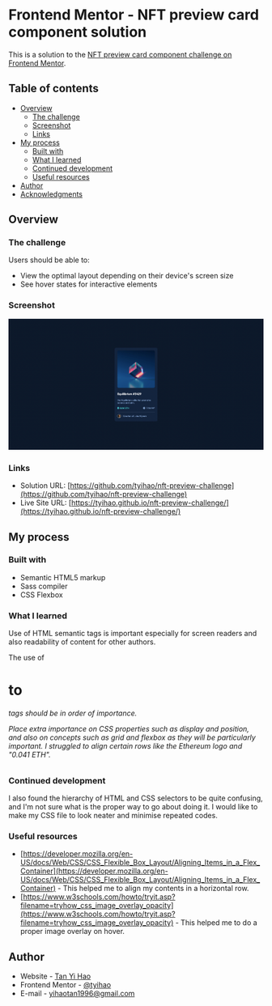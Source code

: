 # Frontend Mentor - NFT preview card component solution

This is a solution to the [NFT preview card component challenge on Frontend Mentor](https://www.frontendmentor.io/challenges/nft-preview-card-component-SbdUL_w0U).

## Table of contents

- [Overview](#overview)
  - [The challenge](#the-challenge)
  - [Screenshot](#screenshot)
  - [Links](#links)
- [My process](#my-process)
  - [Built with](#built-with)
  - [What I learned](#what-i-learned)
  - [Continued development](#continued-development)
  - [Useful resources](#useful-resources)
- [Author](#author)
- [Acknowledgments](#acknowledgments)

## Overview

### The challenge

Users should be able to:

- View the optimal layout depending on their device's screen size
- See hover states for interactive elements

### Screenshot

![](/images/image-screenshot.jpg)

### Links

- Solution URL: [https://github.com/tyihao/nft-preview-challenge](https://github.com/tyihao/nft-preview-challenge)
- Live Site URL: [https://tyihao.github.io/nft-preview-challenge/](https://tyihao.github.io/nft-preview-challenge/)

## My process

### Built with

- Semantic HTML5 markup
- Sass compiler
- CSS Flexbox

### What I learned

Use of HTML semantic tags is important especially for screen readers and also readability of content for other authors.

The use of <h1> to <h6> tags should be in order of importance.

Place extra importance on CSS properties such as display and position, and also on concepts such as grid and flexbox as they will be particularly important. I struggled to align certain rows like the Ethereum logo and "0.041 ETH".

### Continued development

I also found the hierarchy of HTML and CSS selectors to be quite confusing, and I'm not sure what is the proper way to go about doing it. I would like to make my CSS file to look neater and minimise repeated codes.

### Useful resources

- [https://developer.mozilla.org/en-US/docs/Web/CSS/CSS_Flexible_Box_Layout/Aligning_Items_in_a_Flex_Container](https://developer.mozilla.org/en-US/docs/Web/CSS/CSS_Flexible_Box_Layout/Aligning_Items_in_a_Flex_Container) - This helped me to align my contents in a horizontal row.
- [https://www.w3schools.com/howto/tryit.asp?filename=tryhow_css_image_overlay_opacity](https://www.w3schools.com/howto/tryit.asp?filename=tryhow_css_image_overlay_opacity) - This helped me to do a proper image overlay on hover.

## Author

- Website - [Tan Yi Hao](https://www.your-site.com)
- Frontend Mentor - [@tyihao](https://www.frontendmentor.io/profile/tyihao)
- E-mail - [yihaotan1996@gmail.com](mailto:yihaotan1996@gmail.com)
